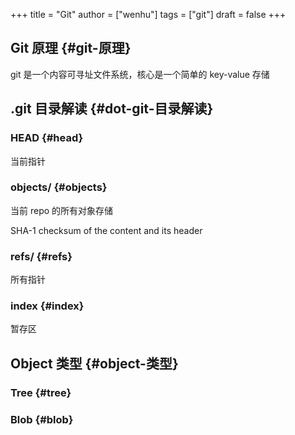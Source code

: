 +++
title = "Git"
author = ["wenhu"]
tags = ["git"]
draft = false
+++

## Git 原理 {#git-原理}

git 是一个内容可寻址文件系统，核心是一个简单的 key-value 存储


## .git 目录解读 {#dot-git-目录解读}


### HEAD {#head}

当前指针


### objects/ {#objects}

当前 repo 的所有对象存储

SHA-1 checksum of the content and its header


### refs/ {#refs}

所有指针


### index {#index}

暂存区


## Object 类型 {#object-类型}


### Tree {#tree}


### Blob {#blob}
